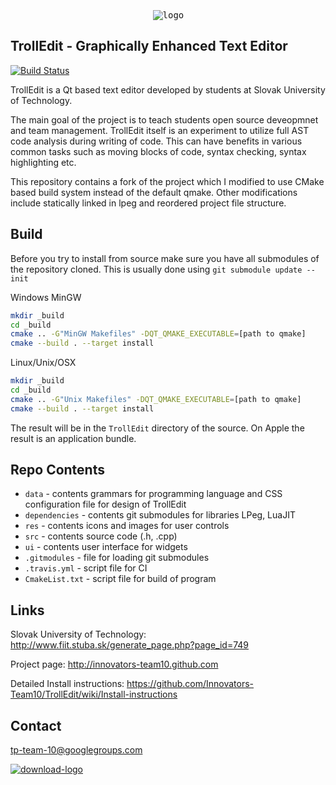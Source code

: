 <pre>                           <img  src="http://innovators-team10.github.com/images/TrollEdit_logo.png" align="middle" alt="logo"></img></pre>
 
TrollEdit - Graphically Enhanced Text Editor
-----
[![Build Status](https://secure.travis-ci.org/Innovators-Team10/TrollEdit.png?branch=dev)](http://travis-ci.org/Innovators-Team10/TrollEdit)

TrollEdit is a Qt based text editor developed by students at Slovak University of Technology.

The main goal of the project is to teach students open source deveopmnet and team management.
TrollEdit itself is an experiment to utilize full AST code analysis during writing of code.
This can have benefits in various common tasks such as moving blocks of code, syntax checking,
syntax highlighting etc.

This repository contains a fork of the project which I modified to use CMake based build system 
instead of the default qmake. Other modifications include statically linked in lpeg and reordered
project file structure.

Build
-----

Before you try to install from source make sure you have all submodules of the repository cloned. This is usually done using `git submodule update --init`

Windows MinGW

```bash
mkdir _build
cd _build
cmake .. -G"MinGW Makefiles" -DQT_QMAKE_EXECUTABLE=[path to qmake]
cmake --build . --target install
```

Linux/Unix/OSX

```bash
mkdir _build
cd _build
cmake .. -G"Unix Makefiles" -DQT_QMAKE_EXECUTABLE=[path to qmake]
cmake --build . --target install
```

The result will be in the `TrollEdit` directory of the source. On Apple the result is an application bundle.

Repo Contents
-----
* `data` -          contents grammars for programming language and CSS configuration file for design of TrollEdit
* `dependencies` -  contents git submodules for libraries LPeg, LuaJIT
* `res` -           contents icons and images for user controls 
* `src` -           contents source code (.h, .cpp)
* `ui` -            contents user interface for widgets 
* `.gitmodules` -   file for loading git submodules 
* `.travis.yml` -   script file for CI
* `CmakeList.txt` - script file for build of program 

Links
-----

Slovak University of Technology:
http://www.fiit.stuba.sk/generate_page.php?page_id=749

Project page: 
http://innovators-team10.github.com

Detailed Install instructions:
https://github.com/Innovators-Team10/TrollEdit/wiki/Install-instructions

Contact
-------

tp-team-10@googlegroups.com 


<a href="https://github.com/downloads/Innovators-Team10/TrollEdit/TrollEdit-1.3.4.exe"><img  src="http://innovators-team10.github.com/images/download.png" align="middle" alt="download-logo"></img></a>
